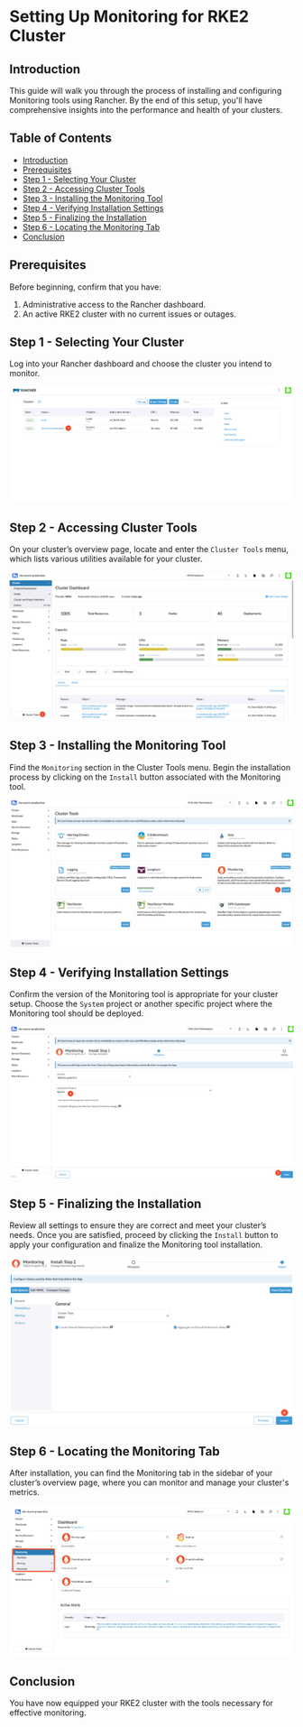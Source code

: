# Setting Up Monitoring for RKE2 Cluster

## Introduction

This guide will walk you through the process of installing and configuring Monitoring tools using Rancher. By the end of this setup, you'll have comprehensive insights into the performance and health of your clusters.

## Table of Contents

- [Introduction](#introduction)
- [Prerequisites](#prerequisites)
- [Step 1 - Selecting Your Cluster](#step-1---selecting-your-cluster)
- [Step 2 - Accessing Cluster Tools](#step-2---accessing-cluster-tools)
- [Step 3 - Installing the Monitoring Tool](#step-3---installing-the-monitoring-tool)
- [Step 4 - Verifying Installation Settings](#step-4---verifying-installation-settings)
- [Step 5 - Finalizing the Installation](#step-5---finalizing-the-installation)
- [Step 6 - Locating the Monitoring Tab](#step-6---locating-the-monitoring-tab)
- [Conclusion](#conclusion)

## Prerequisites

Before beginning, confirm that you have:

1. Administrative access to the Rancher dashboard.
2. An active RKE2 cluster with no current issues or outages.

## Step 1 - Selecting Your Cluster

Log into your Rancher dashboard and choose the cluster you intend to monitor.

![Cluster selection](./assets/images/cluster-selection.png)

## Step 2 - Accessing Cluster Tools

On your cluster’s overview page, locate and enter the `Cluster Tools` menu, which lists various utilities available for your cluster.

![Cluster Tools menu](./assets/images/cluster-tools-menu.png)

## Step 3 - Installing the Monitoring Tool

Find the `Monitoring` section in the Cluster Tools menu. Begin the installation process by clicking on the `Install` button associated with the Monitoring tool.

![Monitoring tool in Cluster Tools](./assets/images/monitoring-tool-in-cluster-tools.png)

## Step 4 - Verifying Installation Settings

Confirm the version of the Monitoring tool is appropriate for your cluster setup. Choose the `System` project or another specific project where the Monitoring tool should be deployed.

![Monitoring version and project selection](./assets/images/monitoring-version-and-project-selection.png)

## Step 5 - Finalizing the Installation

Review all settings to ensure they are correct and meet your cluster’s needs. Once you are satisfied, proceed by clicking the `Install` button to apply your configuration and finalize the Monitoring tool installation.

![Finalizing Monitoring installation](./assets/images/finalizing-monitoring-installation.png)

## Step 6 - Locating the Monitoring Tab

After installation, you can find the Monitoring tab in the sidebar of your cluster’s overview page, where you can monitor and manage your cluster's metrics.

![Locating the Monitoring tab](./assets/images/locating-the-monitoring-tab.png)

## Conclusion

You have now equipped your RKE2 cluster with the tools necessary for effective monitoring.

